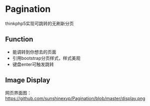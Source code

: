 # Pagination
thinkphp5实现可跳转的无刷新分页
## Function
* 能调转到你想去的页面
* 引用bootstrap分页样式，样式美观
* 键盘enter可触发跳转
## Image Display
网页界面图：
https://github.com/sunshinexyp/Pagination/blob/master/display.png

